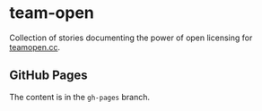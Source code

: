 # team-open

Collection of stories documenting the power of open licensing for
[teamopen.cc](http://teamopen.cc/).


## GitHub Pages

The content is in the `gh-pages` branch.
